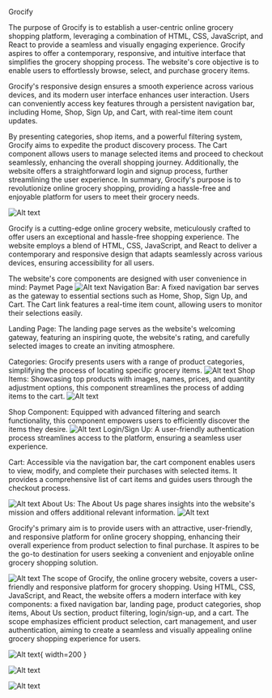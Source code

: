 Grocify

The purpose of Grocify is to establish a user-centric online grocery shopping platform, leveraging a combination of HTML, CSS, JavaScript, and React to provide a seamless and visually engaging experience. Grocify aspires to offer a contemporary, responsive, and intuitive interface that simplifies the grocery shopping process. The website's core objective is to enable users to effortlessly browse, select, and purchase grocery items. 

Grocify's responsive design ensures a smooth experience across various devices, and its modern user interface enhances user interaction. Users can conveniently access key features through a persistent navigation bar, including Home, Shop, Sign Up, and Cart, with real-time item count updates. 

By presenting categories, shop items, and a powerful filtering system, Grocify aims to expedite the product discovery process. The Cart component allows users to manage selected items and proceed to checkout seamlessly, enhancing the overall shopping journey. Additionally, the website offers a straightforward login and signup process, further streamlining the user experience. In summary, Grocify's purpose is to revolutionize online grocery shopping, providing a hassle-free and enjoyable platform for users to meet their grocery needs. 

![Alt text](image.png)

Grocify is a cutting-edge online grocery website, meticulously crafted to offer users an exceptional and hassle-free shopping experience. The website employs a blend of HTML, CSS, JavaScript, and React to deliver a contemporary and responsive design that adapts seamlessly across various devices, ensuring accessibility for all users. 

The website's core components are designed with user convenience in mind: 
Paymet Page
![Alt text](image-6.png)
Navigation Bar: A fixed navigation bar serves as the gateway to essential sections such as Home, Shop, Sign Up, and Cart. The Cart link features a real-time item count, allowing users to monitor their selections easily. 

Landing Page: The landing page serves as the website's welcoming gateway, featuring an inspiring quote, the website's rating, and carefully selected images to create an inviting atmosphere. 

Categories: Grocify presents users with a range of product categories, simplifying the process of locating specific grocery items. 
![Alt text](image-1.png)
Shop Items: Showcasing top products with images, names, prices, and quantity adjustment options, this component streamlines the process of adding items to the cart. 
![Alt text](image-4.png)

Shop Component: Equipped with advanced filtering and search functionality, this component empowers users to efficiently discover the items they desire. 
![Alt text](image-2.png)
Login/Sign Up: A user-friendly authentication process streamlines access to the platform, ensuring a seamless user experience. 

Cart: Accessible via the navigation bar, the cart component enables users to view, modify, and complete their purchases with selected items. It provides a comprehensive list of cart items and guides users through the checkout process. 

![Alt text](image-5.png)
About Us: The About Us page shares insights into the website's mission and offers additional relevant information.
![Alt text](image-3.png)

Grocify's primary aim is to provide users with an attractive, user-friendly, and responsive platform for online grocery shopping, enhancing their overall experience from product selection to final purchase. It aspires to be the go-to destination for users seeking a convenient and enjoyable online grocery shopping solution. 

![Alt text](image-7.png)
The scope of Grocify, the online grocery website, covers a user-friendly and responsive platform for grocery shopping. Using HTML, CSS, JavaScript, and React, the website offers a modern interface with key components: a fixed navigation bar, landing page, product categories, shop items, About Us section, product filtering, login/sign-up, and a cart. The scope emphasizes efficient product selection, cart management, and user authentication, aiming to create a seamless and visually appealing online grocery shopping experience for users.

![Alt text](image-8.png){ width=200 }

![Alt text](image-9.png)

![Alt text](image-10.png)
